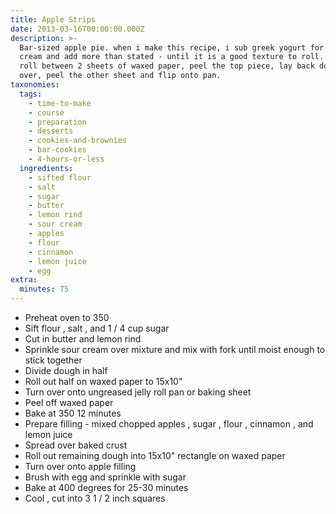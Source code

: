 ```yaml
---
title: Apple Strips
date: 2013-03-16T00:00:00.000Z
description: >-
  Bar-sized apple pie. when i make this recipe, i sub greek yogurt for the sour
  cream and add more than stated - until it is a good texture to roll. also, i
  roll between 2 sheets of waxed paper, peel the top piece, lay back down, flip
  over, peel the other sheet and flip onto pan.
taxonomies:
  tags:
    - time-to-make
    - course
    - preparation
    - desserts
    - cookies-and-brownies
    - bar-cookies
    - 4-hours-or-less
  ingredients:
    - sifted flour
    - salt
    - sugar
    - butter
    - lemon rind
    - sour cream
    - apples
    - flour
    - cinnamon
    - lemon juice
    - egg
extra:
  minutes: 75
---
```

 - Preheat oven to 350
 - Sift flour , salt , and 1 / 4 cup sugar
 - Cut in butter and lemon rind
 - Sprinkle sour cream over mixture and mix with fork until moist enough to stick together
 - Divide dough in half
 - Roll out half on waxed paper to 15x10"
 - Turn over onto ungreased jelly roll pan or baking sheet
 - Peel off waxed paper
 - Bake at 350 12 minutes
 - Prepare filling - mixed chopped apples , sugar , flour , cinnamon , and lemon juice
 - Spread over baked crust
 - Roll out remaining dough into 15x10" rectangle on waxed paper
 - Turn over onto apple filling
 - Brush with egg and sprinkle with sugar
 - Bake at 400 degrees for 25-30 minutes
 - Cool , cut into 3 1 / 2 inch squares
